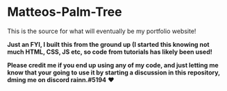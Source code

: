 # Matteos-Palm-Tree

This is the source for what will eventually be my portfolio website!

**Just an FYI, I built this from the ground up (I started this knowing not much HTML, CSS, JS etc, so code from tutorials has likely been used!**

**Please credit me if you end up using any of my code, and just letting me know that your going to use it by starting a discussion in this repository, dming me on discord rainn.#5194** ❤️
